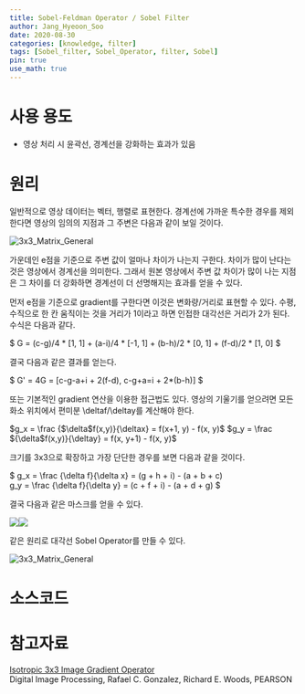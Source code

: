 ```yaml
---
title: Sobel-Feldman Operator / Sobel Filter
author: Jang_Hyeoon_Soo
date: 2020-08-30
categories: [knowledge, filter]
tags: [Sobel_filter, Sobel_Operator, filter, Sobel]
pin: true
use_math: true
---
```


# 사용 용도

- 영상 처리 시 윤곽선, 경계선을 강화하는 효과가 있음


# 원리
일반적으로 영상 데이터는 벡터, 행렬로 표현한다. 경계선에 가까운 특수한 경우를 제외한다면 영상의 임의의 지점과 그 주변은 다음과 같이 보일 것이다.

![3x3_Matrix_General](https://user-images.githubusercontent.com/48907725/91654809-fc084700-eae6-11ea-8e70-bb11486a93c0.JPG)

가운데인 e점을 기준으로 주변 값이 얼마나 차이가 나는지 구한다. 차이가 많이 난다는 것은 영상에서 경계선을 의미한다. 그래서 원본 영상에서 주변 값 차이가 많이 나는 지점은 그 차이를 더 강화하면 경계선이 더 선명해지는 효과를 얻을 수 있다.

먼저 e점을 기준으로 gradient를 구한다면 이것은 변화량/거리로 표현할 수 있다. 수평, 수직으로 한 칸 움직이는 것을 거리가 1이라고 하면 인접한 대각선은 거리가 2가 된다. 수식은 다음과 같다.
    
$
G = (c-g)/4 * [1, 1] + 
    (a-i)/4 * [-1, 1] + 
    (b-h)/2 * [0, 1] + 
    (f-d)/2 * [1, 0] 
$
    
결국 다음과 같은 결과를 얻는다.

$ G' = 4G = [c-g-a+i + 2(f-d), c-g+a=i + 2*(b-h)] $

또는 기본적인 gradient 연산을 이용한 접근법도 있다. 영상의 기울기를 얻으려면 모든 화소 위치에서 편미분 \deltaf/\deltay를 계산해야 한다.
    

$g_x = \frac {$\delta$f(x,y)}{\deltax} = f(x+1, y) - f(x, y)$
$g_y = \frac ${\delta$f(x,y)}{\deltay} = f(x, y+1) - f(x, y)$


크기를 3x3으로 확장하고 가장 단단한 경우를 보면 다음과 같을 것이다.    
    
$
g_x = \frac {\delta f}{\delta x} = (g + h + i) - (a + b + c)   
g_y = \frac {\delta f}{\delta y} = (c + f + i) - (a + d + g)
$

결국 다음과 같은 마스크를 얻을 수 있다.    

<img style="float: left;" src="https://user-images.githubusercontent.com/48907725/91657775-988a1380-eafe-11ea-92c8-3514bc095723.JPG">
<img style="float: center;" src="https://user-images.githubusercontent.com/48907725/91657776-9fb12180-eafe-11ea-8cad-8663f9ca8f2f.JPG">

같은 원리로 대각선 Sobel Operator를 만들 수 있다.

![3x3_Matrix_General](https://user-images.githubusercontent.com/48907725/91657768-88723400-eafe-11ea-910a-271a0473b2e3.JPG)


# 소스코드


# 참고자료
[Isotropic 3x3 Image Gradient Operator](https://www.researchgate.net/publication/239398674_An_Isotropic_3x3_Image_Gradient_Operator)     
Digital Image Processing, Rafael C. Gonzalez, Richard E. Woods, PEARSON    
